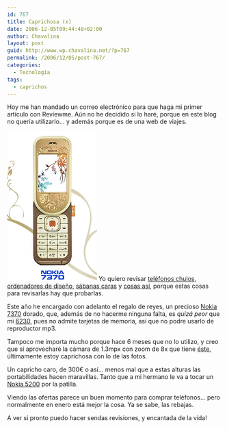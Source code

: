 ```yaml
---
id: 767
title: Caprichosa (x)
date: 2006-12-05T09:44:48+02:00
author: Chavalina
layout: post
guid: http://www.wp.chavalina.net/?p=767
permalink: /2006/12/05/post-767/
categories:
  - Tecnología
tags:
  - caprichos
---
```

Hoy me han mandado un correo electrónico para que haga mi primer artículo con Reviewme. Aún no he decidido si lo haré, porque en este blog no quería utilizarlo&#8230; y además porque es de una web de viajes.

<img class="imgizqda" src="/imagenes/fotos/7370.jpg" alt="Nokia 7370" /> Yo quiero revisar <a href="http://chavalina.net/comentar.php?idpost=483" target="_blank">teléfonos chulos</a>, <a href="http://chavalina.net/comentar.php?idpost=60" target="_blank">ordenadores de diseño</a>, <a href="http://chavalina.net/comentar.php?idpost=235" target="_blank">sábanas caras</a> y <a href="http://chavalina.net/comentar.php?idpost=288" target="_blank">cosas así</a>, porque estas cosas para revisarlas hay que probarlas.

Este año he encargado con adelanto el regalo de reyes, un precioso <a href="http://www.nokia.es/A4180106" target="_blank">Nokia 7370</a> dorado, que, además de no hacerme ninguna falta, es _quizá peor_ que mi <a href="http://chavalina.net/comentar.php?idpost=48" target="_blank">6230</a>, pues no admite tarjetas de memoria, así que no podre usarlo de reproductor mp3.

Tampoco me importa mucho porque hace 6 meses que no lo utilizo, y creo que sí aprovecharé la cámara de 1.3mpx con zoom de 8x que tiene <a href="http://www.nokia.es/A4180106" target="_blank">éste</a>, últimamente estoy caprichosa con lo de las fotos.

Un capricho caro, de 300€ o así&#8230; menos mal que a estas alturas las portabilidades hacen maravillas. Tanto que a mi hermano le va a tocar un <a href="http://www.nokia.es/link?cid=PLAIN_TEXT_43175" target="_blank">Nokia 5200</a> por la patilla.

Viendo las ofertas parece un buen momento para comprar teléfonos&#8230; pero normalmente en enero está mejor la cosa. Ya se sabe, las rebajas.

A ver si pronto puedo hacer sendas revisiones, y encantada de la vida!